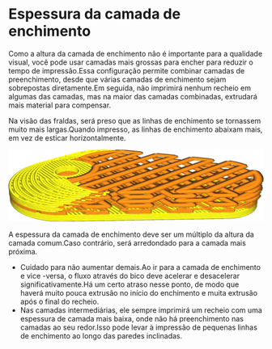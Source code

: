 Espessura da camada de enchimento
====
Como a altura da camada de enchimento não é importante para a qualidade visual, você pode usar camadas mais grossas para encher para reduzir o tempo de impressão.Essa configuração permite combinar camadas de preenchimento, desde que várias camadas de enchimento sejam sobrepostas diretamente.Em seguida, não imprimirá nenhum recheio em algumas das camadas, mas na maior das camadas combinadas, extrudará mais material para compensar.

Na visão das fraldas, será preso que as linhas de enchimento se tornassem muito mais largas.Quando impresso, as linhas de enchimento abaixam mais, em vez de esticar horizontalmente.

![A espessura da camada de enchimento é fixada em três vezes a altura da camada](../../../articles/images/infill_sparse_thickness.png)

A espessura da camada de enchimento deve ser um múltiplo da altura da camada comum.Caso contrário, será arredondado para a camada mais próxima.

* Cuidado para não aumentar demais.Ao ir para a camada de enchimento e vice -versa, o fluxo através do bico deve acelerar e desacelerar significativamente.Há um certo atraso nesse ponto, de modo que haverá muito pouca extrusão no início do enchimento e muita extrusão após o final do recheio.
* Nas camadas intermediárias, ele sempre imprimirá um recheio com uma espessura de camada mais baixa, onde não há preenchimento nas camadas ao seu redor.Isso pode levar à impressão de pequenas linhas de enchimento ao longo das paredes inclinadas.